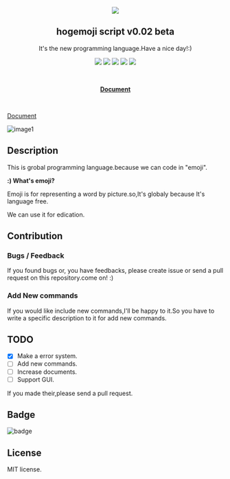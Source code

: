 <p align="center">
             <img src="https://raw.githubusercontent.com/frozelab/hogemoji_script/main/logo.svg">
            <h2 align="center">hogemoji script v0.02 beta</h2>
            <p align="center">It's the new programming language.Have a nice day!:)</p>
            <p align="center">
                <img src="http://img.shields.io/badge/license-MIT-blue.svg?style=flat">
                <img src="http://img.shields.io/badge/emoji🙃-00aacc.svg?style=flat">
                <img src="http://img.shields.io/badge/language-javascript-aa00cc.svg?style=flat">
                <img src="http://img.shields.io/badge/pull requests-welcome-green.svg?style=flat">
                <img src="http://img.shields.io/badge/issue-welcome-green.svg?style=flat">
            </p><br>
            <p align="center"><strong><a href="https://rihitosan.com/blog/hogemoji_docintr.html">Document</a></strong></p>
            <br>

[Document](https://rihitosan.com/blog/hogemoji_docintr.html)


![image1](https://user-images.githubusercontent.com/76610702/150675688-7e8af047-b429-4d49-a6af-1a2d2945777f.png)

## Description
This is grobal programming language.because we can code in "emoji".

<strong>:) What's emoji?</strong>

Emoji is for representing a word by picture.so,It's globaly because It's language free.

We can use it for edication.



## Contribution

### Bugs / Feedback

If you found bugs or, you have feedbacks, please create issue or send a pull request on this repository.come on! :)

### Add New commands

If you would like include new commands,I'll be happy to it.So you have to write a specific description to it for add new commands.

## TODO

- [x] Make a error system.
- [ ] Add new commands.
- [ ] Increase documents.
- [ ] Support GUI.

If you made their,please send a pull request.


## Badge

![badge](https://img.shields.io/badge/language-hogemoji%20script%20%F0%9F%99%83-00aacc.svg?style=flat)



## License
MIT license.
